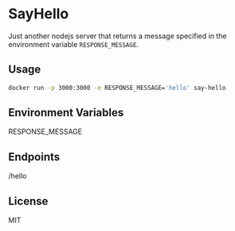 # SayHello

Just another nodejs server that returns a message specified in the environment variable `RESPONSE_MESSAGE`.

## Usage

```bash
docker run -p 3000:3000 -e RESPONSE_MESSAGE='hello' say-hello
```

## Environment Variables

RESPONSE_MESSAGE

## Endpoints

/hello

## License
MIT
